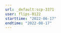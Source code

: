 ```yaml
---
url: _default:scp-3371
user: flips-0122
starttime: "2022-06-17"
endtime: "2022-08-17"
---
```

<reserve />